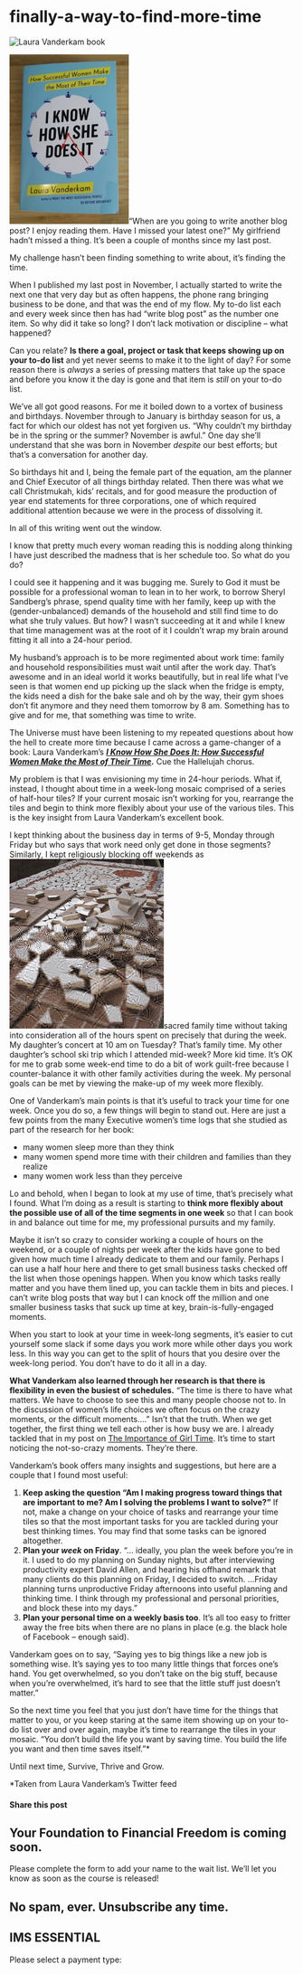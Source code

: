 # finally-a-way-to-find-more-time
![Laura Vanderkam book](https://yourfinanciallaunchpad.com/wp-content/uploads/elementor/thumbs/Laura-Vanderkam-book-qdc6cqrbkvkqbvm1juw1iusf84sbync09asazw9q4o.jpg "Laura Vanderkam book")

[![Laura Vanderkam book](attachments/Laura-Vanderkam-book-211x300.jpg)](http://yflmainprod.wpengine.com/wp-content/uploads/2016/01/Laura-Vanderkam-book.jpg)“When are you going to write another blog post? I enjoy reading them. Have I missed your latest one?” My girlfriend hadn’t missed a thing. It’s been a couple of months since my last post.

My challenge hasn’t been finding something to write about, it’s finding the time.

When I published my last post in November, I actually started to write the next one that very day but as often happens, the phone rang bringing business to be done, and that was the end of my flow. My to-do list each and every week since then has had “write blog post” as the number one item. So why did it take so long? I don’t lack motivation or discipline – what happened?

Can you relate? **Is there a goal, project or task that keeps showing up on your to-do list** and yet never seems to make it to the light of day? For some reason there is *always* a series of pressing matters that take up the space and before you know it the day is gone and that item is *still* on your to-do list.

We’ve all got good reasons. For me it boiled down to a vortex of business and birthdays. November through to January is birthday season for us, a fact for which our oldest has not yet forgiven us. “Why couldn’t my birthday be in the spring or the summer? November is awful.” One day she’ll understand that she was born in November *despite* our best efforts; but that’s a conversation for another day.

So birthdays hit and I, being the female part of the equation, am the planner and Chief Executor of all things birthday related. Then there was what we call Christmukah, kids’ recitals, and for good measure the production of year end statements for three corporations, one of which required additional attention because we were in the process of dissolving it.

In all of this writing went out the window.

I know that pretty much every woman reading this is nodding along thinking I have just described the madness that is her schedule too. So what do you do?

I could see it happening and it was bugging me. Surely to God it must be possible for a professional woman to lean in to her work, to borrow Sheryl Sandberg’s phrase, spend quality time with her family, keep up with the (gender-unbalanced) demands of the household and still find time to do what she truly values. But how? I wasn’t succeeding at it and while I knew that time management was at the root of it I couldn’t wrap my brain around fitting it all into a 24-hour period.

My husband’s approach is to be more regimented about work time: family and household responsibilities must wait until after the work day. That’s awesome and in an ideal world it works beautifully, but in real life what I’ve seen is that women end up picking up the slack when the fridge is empty, the kids need a dish for the bake sale and oh by the way, their gym shoes don’t fit anymore and they need them tomorrow by 8 am. Something has to give and for me, that something was time to write.

The Universe must have been listening to my repeated questions about how the hell to create more time because I came across a game-changer of a book: Laura Vanderkam’s ***[I Know How She Does It: How Successful Women Make the Most of Their Time](http://lauravanderkam.com/).*** Cue the Hallelujah chorus.

My problem is that I was envisioning my time in 24-hour periods. What if, instead, I thought about time in a week-long mosaic comprised of a series of half-hour tiles? If your current mosaic isn’t working for you, rearrange the tiles and begin to think more flexibly about your use of the various tiles. This is the key insight from Laura Vanderkam’s excellent book.

I kept thinking about the business day in terms of 9-5, Monday through Friday but who says that work need only get done in those segments? Similarly, I kept religiously blocking off weekends as [![mosaic-1488117](attachments/mosaic-1488117-273x300.jpg)](http://yflmainprod.wpengine.com/wp-content/uploads/2016/01/mosaic-1488117.jpg)sacred family time without taking into consideration all of the hours spent on precisely that during the week. My daughter’s concert at 10 am on Tuesday? That’s family time. My other daughter’s school ski trip which I attended mid-week? More kid time. It’s OK for me to grab some week-end time to do a bit of work guilt-free because I counter-balance it with other family activities during the week. My personal goals can be met by viewing the make-up of my week more flexibly.

One of Vanderkam’s main points is that it’s useful to track your time for one week. Once you do so, a few things will begin to stand out. Here are just a few points from the many Executive women’s time logs that she studied as part of the research for her book:

- many women sleep more than they think
- many women spend more time with their children and families than they realize
- many women work less than they perceive

Lo and behold, when I began to look at my use of time, that’s precisely what I found. What I’m doing as a result is starting to **think more flexibly about the possible use of all of the time segments in one week** so that I can book in and balance out time for me, my professional pursuits and my family.

Maybe it isn’t so crazy to consider working a couple of hours on the weekend, or a couple of nights per week after the kids have gone to bed given how much time I already dedicate to them and our family. Perhaps I can use a half hour here and there to get small business tasks checked off the list when those openings happen. When you know which tasks really matter and you have them lined up, you can tackle them in bits and pieces. I can’t write blog posts that way but I can knock off the million and one smaller business tasks that suck up time at key, brain-is-fully-engaged moments.

When you start to look at your time in week-long segments, it’s easier to cut yourself some slack if some days you work more while other days you work less. In this way you can get to the split of hours that you desire over the week-long period. You don’t have to do it all in a day.

**What Vanderkam also learned through her research is that there is flexibility in even the busiest of schedules.** “The time is there to have what matters. We have to choose to see this and many people choose not to. In the discussion of women’s life choices we often focus on the crazy moments, or the difficult moments….” Isn’t that the truth. When we get together, the first thing we tell each other is how busy we are. I already tackled that in my post on [The Importance of Girl Time](https://yflmainprod.wpengine.com/2013/04/the-importance-of-girl-time/). It’s time to start noticing the not-so-crazy moments. They’re there.

Vanderkam’s book offers many insights and suggestions, but here are a couple that I found most useful:

1. **Keep asking the question “Am I making progress toward things that are important to me? Am I solving the problems I want to solve?”** If not, make a change on your choice of tasks and rearrange your time tiles so that the most important tasks for you are tackled during your best thinking times. You may find that some tasks can be ignored altogether.
2. **Plan your *week* on Friday**. “… ideally, you plan the week before you’re in it. I used to do my planning on Sunday nights, but after interviewing productivity expert David Allen, and hearing his offhand remark that many clients do this planning on Friday, I decided to switch. …Friday planning turns unproductive Friday afternoons into useful planning and thinking time. I think through my professional and personal priorities, and block these into my days.”
3. **Plan your personal time on a weekly basis too**. It’s all too easy to fritter away the free bits when there are no plans in place (e.g. the black hole of Facebook – enough said).

Vanderkam goes on to say, “Saying yes to big things like a new job is something wise. It’s saying yes to too many little things that forces one’s hand. You get overwhelmed, so you don’t take on the big stuff, because when you’re overwhelmed, it’s hard to see that the little stuff just doesn’t matter.”

So the next time you feel that you just don’t have time for the things that matter to you, or you keep staring at the same item showing up on your to-do list over and over again, maybe it’s time to rearrange the tiles in your mosaic. “You don’t build the life you want by saving time. You build the life you want and then time saves itself.”\*

Until next time, Survive, Thrive and Grow.

\*Taken from Laura Vanderkam’s Twitter feed

#### Share this post

## Your Foundation to Financial Freedom is coming soon.

Please complete the form to add your name to the wait list. We’ll let you know as soon as the course is released!

## No spam, ever. Unsubscribe any time.

## IMS ESSENTIAL

Please select a payment type: